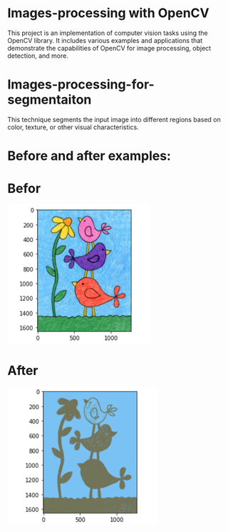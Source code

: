 # Images-processing with OpenCV
This project is an implementation of computer vision tasks using the OpenCV library. It includes various examples and applications that demonstrate the capabilities of OpenCV for image processing, object detection, and more.
# Images-processing-for-segmentaiton
This technique segments the input image into different regions based on color, texture, or other visual characteristics.
# Before and after examples:
# Befor
![My Image](g.PNG)
# After

![My Image](gg.PNG)
